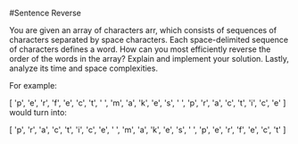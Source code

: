 #Sentence Reverse

You are given an array of characters arr, which consists of sequences of characters separated by space characters. Each space-delimited sequence of characters defines a word. How can you most efficiently reverse the order of the words in the array? Explain and implement your solution. Lastly, analyze its time and space complexities.

For example:

[ 'p', 'e', 'r', 'f', 'e', 'c', 't', '  ', 'm', 'a', 'k', 'e', 's', '  ', 'p', 'r', 'a', 'c', 't', 'i', 'c', 'e' ]
would turn into:

[ 'p', 'r', 'a', 'c', 't', 'i', 'c', 'e', '  ', 'm', 'a', 'k', 'e', 's', '  ', 'p', 'e', 'r', 'f', 'e', 'c', 't' ]
